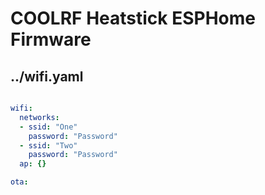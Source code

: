 # COOLRF Heatstick ESPHome Firmware

## ../wifi.yaml

```yaml

wifi:
  networks:
  - ssid: "One"
    password: "Password"
  - ssid: "Two"
    password: "Password"
  ap: {}

ota:

```


